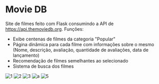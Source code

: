 # Movie DB
Site de filmes feito com Flask consumindo a API de https://api.themoviedb.org. Funções:
- Exibe centenas de filmes da categoria "Popular"
- Página dinâmica para cada filme com informações sobre o mesmo (Nome, descrição, avaliação, quantidade de avaliações, data de lançamento)
- Recomendação de filmes semelhantes ao selecionado
- Sistema de busca dos filmes

![1](https://user-images.githubusercontent.com/98183878/213946675-6ba6d08a-df8e-4bf9-8e1e-24aa0e60f126.png)
![2](https://user-images.githubusercontent.com/98183878/213946678-cfbfa199-93af-4df5-96cd-002a1157d3a3.png)
![3](https://user-images.githubusercontent.com/98183878/213946681-6acd3363-134e-4ae4-bb16-63b4486277b7.png)
![a](https://user-images.githubusercontent.com/98183878/213953280-56b3876b-dd75-4d7e-8087-68b4edc499be.png)
![5](https://user-images.githubusercontent.com/98183878/213946690-a5402e6c-3937-4e69-9b44-7ca92ee679de.png)
